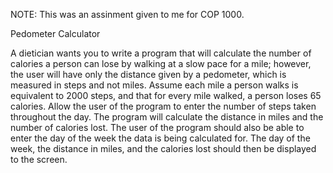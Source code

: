 NOTE: This was an assinment given to me for COP 1000.

Pedometer Calculator

A dietician wants you to write a program that will calculate the number of calories a person can lose by walking at a slow pace for a mile; however, the user will have only the distance given by a pedometer, which is measured in steps and not miles.  Assume each mile a person walks is equivalent to 2000 steps, and that for every mile walked, a person loses 65 calories.  Allow the user of the program to enter the number of steps taken throughout the day.  The program will calculate the distance in miles and the number of calories lost.  The user of the program should also be able to enter the day of the week the data is being calculated for.  The day of the week, the distance in miles, and the calories lost should then be displayed to the screen.
